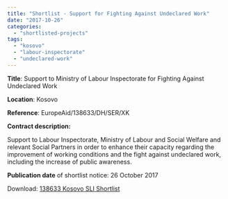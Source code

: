 ```yaml
---
title: "Shortlist - Support for Fighting Against Undeclared Work"
date: "2017-10-26"
categories: 
  - "shortlisted-projects"
tags: 
  - "kosovo"
  - "labour-inspectorate"
  - "undeclared-work"
---
```


**Title**: Support to Ministry of Labour Inspectorate for Fighting Against Undeclared Work

**Location**: Kosovo

**Reference**: EuropeAid/138633/DH/SER/XK

**Contract description:**

Support to Labour Inspectorate, Ministry of Labour and Social Welfare and relevant Social Partners in order to enhance their capacity regarding the improvement of working conditions and the fight against undeclared work, including the increase of public awareness.

**Publication date** of shortlist notice: 26 October 2017

Download: [138633 Kosovo SLI Shortlist](http://epm.lv/wp-content/uploads/2017/12/138633-Kosovo-SLI-Shortlist.pdf)
